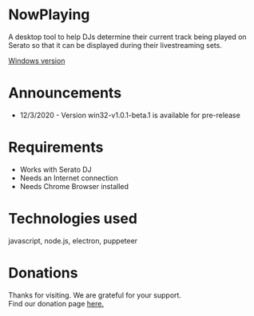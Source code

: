 # NowPlaying
A desktop tool to help DJs determine their current track being played on Serato so that it can be displayed during their livestreaming sets.

[Windows version](https://github.com/smgar7/NowPlaying/releases/tag/win32-v1.0.1-beta.1)


# Announcements
* 12/3/2020 - Version win32-v1.0.1-beta.1 is available for pre-release

# Requirements
* Works with Serato DJ
* Needs an Internet connection
* Needs Chrome Browser installed


# Technologies used
javascript, node.js, electron, puppeteer


# Donations
Thanks for visiting. We are grateful for your support.  
Find our donation page [here.](https://www.paypal.com/donate?hosted_button_id=YBH8CYYD7VNVN)


